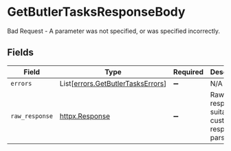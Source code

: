 # GetButlerTasksResponseBody

Bad Request - A parameter was not specified, or was specified incorrectly.


## Fields

| Field                                                                            | Type                                                                             | Required                                                                         | Description                                                                      |
| -------------------------------------------------------------------------------- | -------------------------------------------------------------------------------- | -------------------------------------------------------------------------------- | -------------------------------------------------------------------------------- |
| `errors`                                                                         | List[[errors.GetButlerTasksErrors](../../models/errors/getbutlertaskserrors.md)] | :heavy_minus_sign:                                                               | N/A                                                                              |
| `raw_response`                                                                   | [httpx.Response](https://www.python-httpx.org/api/#response)                     | :heavy_minus_sign:                                                               | Raw HTTP response; suitable for custom response parsing                          |